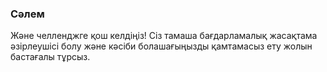 ### Сәлем

Және челленджге қош келдіңіз! Сіз тамаша бағдарламалық жасақтама әзірлеушісі болу және кәсіби болашағыңызды қамтамасыз ету жолын бастағалы тұрсыз.
